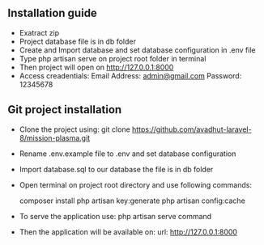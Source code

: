 ## Installation guide

- Exatract zip
- Project database file is in db folder
- Create and Import database and set database configuration in .env file
- Type php artisan serve on project root folder in  terminal
- Then project will open on http://127.0.0.1:8000
- Access creadentials:
		 Email Address: admin@gmail.com
		 Password: 12345678

## Git project installation

- Clone the project using: git clone https://github.com/avadhut-laravel-8/mission-plasma.git
- Rename .env.example file to .env and set database configuration
- Import database.sql to our database the file is in db folder
- Open terminal on project root directory and use following commands:
  
  composer install
  php artisan key:generate
  php artisan config:cache

- To serve the application use: php artisan serve command
- Then the application will be available on: url: http://127.0.0.1:8000
